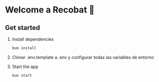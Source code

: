 # Welcome a Recobat 👋

## Get started

1. Install dependencies

   ```bash
   bun install
   ```

2. Clonar .env.template a .env y configurar todas las variables de entorno

3. Start the app

   ```bash
   bun start
   ```

